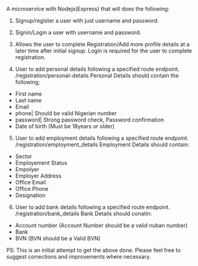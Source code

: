 A microservice with Nodejs(Express) that will does the following:

1. Signup/register a user with just username and password.

2. Signin/Login a user with username and password.

3. Allows the user to complete Registration/Add more profile details at a later time after initial signup. Login is required for the user to complete registration.

4. User to add personal details following a specified route endpoint. /registration/personal-details
Personal Details should contain the following;
- First name
- Last name
- Email
- phone| Should be valid Nigerian number
- password| Strong password check, Password confirmation
- Date of birth (Must be 18years or older)

5. User to add employment details following a specified route endpoint. /registration/employment_details
Employment Details should contain:
- Sector
- Employement Status
- Empolyer
- Employer Address
- Office Email
- Office Phone
- Designation

6. User to add bank details following a specified route endpoint. /registration/bank_details
Bank Details should conatin:
- Account number (Account Number should be a valid nuban number)
- Bank
- BVN (BVN should be a Valid BVN)

PS:
This is an initial attempt to get the above done. Please feel free to suggest corrections and improvements where necessary.
